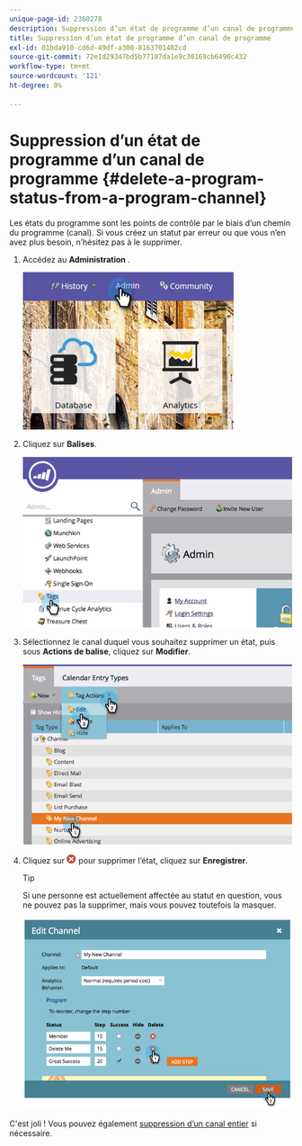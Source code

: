 ```yaml
---
unique-page-id: 2360278
description: Suppression d’un état de programme d’un canal de programme - Documents Marketo - Documentation du produit
title: Suppression d’un état de programme d’un canal de programme
exl-id: 01bda910-cd6d-49df-a300-8163701482cd
source-git-commit: 72e1d29347bd5b77107da1e9c30169cb6490c432
workflow-type: tm+mt
source-wordcount: '121'
ht-degree: 0%

---
```


# Suppression d’un état de programme d’un canal de programme {#delete-a-program-status-from-a-program-channel}

Les états du programme sont les points de contrôle par le biais d’un chemin du programme (canal). Si vous créez un statut par erreur ou que vous n’en avez plus besoin, n’hésitez pas à le supprimer.

1. Accédez au **Administration** .

   ![](assets/admin.png)

1. Cliquez sur **Balises**.

   ![](assets/image2014-9-24-15-3a51-3a24.png)

1. Sélectionnez le canal duquel vous souhaitez supprimer un état, puis sous **Actions de balise**, cliquez sur **Modifier**.

   ![](assets/image2014-9-24-15-3a51-3a45.png)

1. Cliquez sur ![Icône X](assets/image2014-9-24-15-3a52-3a39.png) pour supprimer l’état, cliquez sur **Enregistrer**.

   >[!TIP]
   >
   >Si une personne est actuellement affectée au statut en question, vous ne pouvez pas la supprimer, mais vous pouvez toutefois la masquer.

   ![](assets/image2014-9-24-15-3a57-3a53.png)

C&#39;est joli ! Vous pouvez également [suppression d’un canal entier](/help/marketo/product-docs/administration/tags/delete-a-program-channel.md) si nécessaire.
